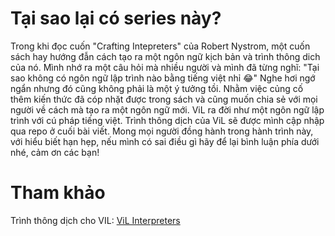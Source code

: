 # Tại sao lại có series này?
Trong khi đọc cuốn "Crafting Intepreters" của Robert Nystrom, một cuốn sách hay hướng đẫn cách tạo ra một ngôn ngữ kịch bản và trình thông dich của nó. Mình nhớ ra một câu hỏi mà nhiều người và mình đã từng nghĩ: "Tại sao không có ngôn ngữ lập trình nào bằng tiếng việt nhỉ 😂" Nghe hơi ngớ ngẩn nhưng đó cũng không phải là một ý tưởng tồi. Nhằm việc củng cố thêm kiến thức đã cóp nhặt được trong sách và cũng muốn chia sẻ với mọi người về cách mà tạo ra một ngôn ngữ mới. ViL ra đời như một ngôn ngữ lập trình với cú pháp tiếng việt.
Trình thông dịch của ViL sẽ được mình cập nhập qua repo ở cuối bài viết. Mong mọi người đồng hành trong hành trình này, với hiểu biết hạn hẹp, nếu mình có sai điều gì hãy để lại bình luận phía dưới nhé, cảm ơn các bạn!

# Tham khảo
Trình thông dịch cho VIL: [ViL Interpreters](https://github.com/definev/vil)